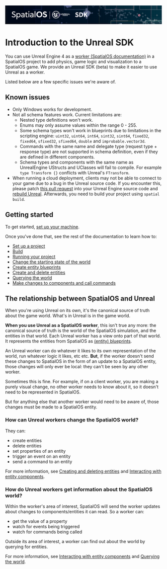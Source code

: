 ![Unreal SDK documentation](assets/unreal-sdk-header.png)

# Introduction to the Unreal SDK
You can use Unreal Engine 4 as a [worker (SpatialOS documentation)](https://docs.improbable.io/reference/13.0/shared/glossary#worker)
in a SpatialOS project to add physics, game logic and visualization to a SpatialOS game. We provide an
Unreal SDK  (beta) to make it easier to use Unreal as a worker.

Listed below are a few specific issues we're aware of.

## Known issues
* Only Windows works for development.
* Not all schema features work. Current limitations are:
  * Nested type definitions won't work.
  * Enums may only assume values within the range 0 - 255.
  * Some schema types won't work in blueprints due to limitations in the scripting engine:
  `uint32`, `uint64`, `int64`, `sint32`, `sint64`, `fixed32`, `fixed64`, `sfixed32`, `sfixed64`, `double` 
  and `improbable.vector3d`.
  * Commands with the same name and delegate type (request type + response type) are not supported in 
  schema definition, even if they are defined in different components.
  * Schema types and components with the same name as UnrealEngine UStructs and UClasses will fail to compile. 
  For example `type Transform {}` conflicts with Unreal's `FTransform`.
* When running a cloud deployment, clients may not be able to connect to your game due to a bug in the Unreal source code.
If you encounter this, please patch [this pull request](https://github.com/EpicGames/UnrealEngine/pull/4206) into 
your Unreal Engine source code and [rebuild Unreal](get-started/setup/win.md#3-set-up-unreal). Afterwards, you 
need to build your project using `spatial build`.

## Getting started

To get started, [set up your machine](get-started/setup/win.md).

Once you've done that, see the rest of the documentation to learn how to:

- [Set up a project](develop/set-up-unreal-project.md)
- [Build](develop/build.md)
- [Running your project](develop/debug-and-iterate.md)
- [Change the starting state of the world](configuration/change-snapshot.md)
- [Create entity blueprints](interact-with-world/entity-blueprints.md)
- [Create and delete entities](interact-with-world/create-delete-entities.md)
- [Querying the world](interact-with-world/query-world.md)
- [Make changes to components and call commands](interact-with-world/interact-components.md)

## The relationship between SpatialOS and Unreal
When you're using Unreal on its own, it's the canonical source of truth about the game world. What's in Unreal is in the
game world.

**When you use Unreal as a SpatialOS worker**, this isn't true any more: the canonical source of truth is the world of
the SpatialOS simulation, and the entities in that world. Each Unreal worker has a view onto part of that world. It
represents the entities from SpatialOS as [(entity) blueprints](interact-with-world/entity-blueprints.md).

An Unreal worker can do whatever it likes to its own representation of the world, run whatever logic it likes, etc etc. **But**,
if the worker doesn't send these changes to SpatialOS in the form of an update to a SpatialOS entity, those changes will only
ever be local: they can't be seen by any other worker.

Sometimes this is fine. For example, if on a client worker, you are making a purely visual change, no other
worker needs to know about it, so it doesn't need to be represented in SpatialOS.

But for anything else that another worker would need to be aware of, those changes must be made
to a SpatialOS entity.

### How can Unreal workers change the SpatialOS world?
They can:

* create entities
* delete entities
* set properties of an entity
* trigger an event on an entity
* send a command to an entity

For more information, see [Creating and deleting entities](interact-with-world/create-delete-entities.md)
and [Interacting with entity components](interact-with-world/interact-components.md).

### How do Unreal workers get information about the SpatialOS world?
Within the worker's area of interest, SpatialOS will send the worker updates about changes to
components/entities it can read. So a worker can:

* get the value of a property
* watch for events being triggered
* watch for commands being called

Outside its area of interest, a worker can find out about the world by querying for entities.

For more information, see [Interacting with entity components](interact-with-world/interact-components.md) and
[Querying the world](interact-with-world/query-world.md).

